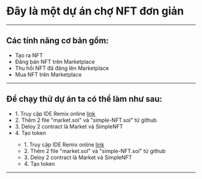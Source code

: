 <h1>Đây là một dự án chợ NFT đơn giản</h1>
<hr>
<h2>Các tính năng cơ bản gồm:</h2>
<ul>
  <li>Tạo ra NFT</li>
  <li>Đăng bán NFT trên Marketplace</li>
  <li>Thu hồi NFT đã đăng lên Marketplace</li>
  <li>Mua NFT trên Marketplace</li>
</ul>
<hr>
<h2>Để chạy thử dự án ta có thể làm như sau: </h2>
<ul>
  <li>1. Truy cập IDE Remix online <a href="https://remix.ethereum.org/">link</a></li>
  <li>2. Thêm 2 file "market.sol" và "simple-NFT.sol" từ github</li>
  <li>3. Deloy 2 contract là Market và SimpleNFT</li>
  <li>4. Tạo token</li>
  <ul>
    <li>1. Truy cập IDE Remix online <a href="https://remix.ethereum.org/">link</a></li>
    <li>2. Thêm 2 file "market.sol" và "simple-NFT.sol" từ github</li>
    <li>3. Deloy 2 contract là Market và SimpleNFT</li>
    <li>4. Tạo token</li>
</ul>
</ul>
<hr>

